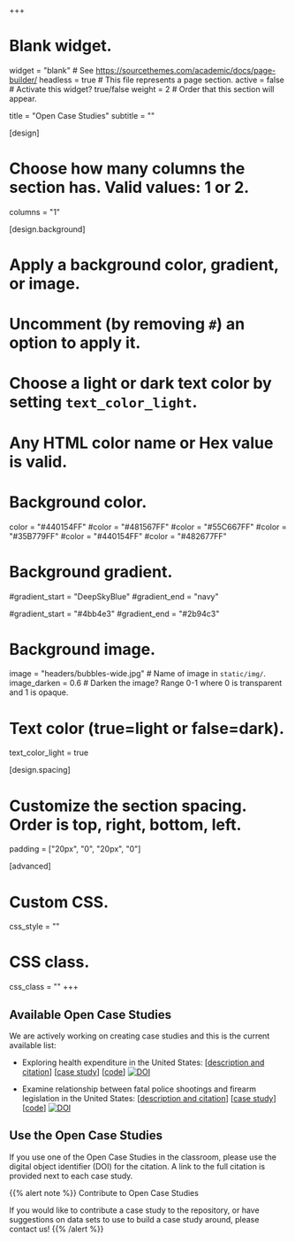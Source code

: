 +++
# Blank widget.
widget = "blank"  # See https://sourcethemes.com/academic/docs/page-builder/
headless = true  # This file represents a page section.
active = false # Activate this widget? true/false
weight = 2 # Order that this section will appear.

title = "Open Case Studies"
subtitle = ""


[design]
  # Choose how many columns the section has. Valid values: 1 or 2.
  columns = "1"
  
[design.background]
  # Apply a background color, gradient, or image.
  #   Uncomment (by removing `#`) an option to apply it.
  #   Choose a light or dark text color by setting `text_color_light`.
  #   Any HTML color name or Hex value is valid.

  # Background color.
  color = "#440154FF"
  #color = "#481567FF"
  #color = "#55C667FF"
  #color = "#35B779FF"
  #color = "#440154FF"
  #color = "#482677FF"
  
  # Background gradient.
  #gradient_start = "DeepSkyBlue"
  #gradient_end = "navy"
  
  #gradient_start = "#4bb4e3"
  #gradient_end = "#2b94c3"
  
  # Background image.
  image = "headers/bubbles-wide.jpg"  # Name of image in `static/img/`.
  image_darken = 0.6  # Darken the image? Range 0-1 where 0 is transparent and 1 is opaque.

  # Text color (true=light or false=dark).
  text_color_light = true

[design.spacing]
  # Customize the section spacing. Order is top, right, bottom, left.
  padding = ["20px", "0", "20px", "0"]

[advanced]
 # Custom CSS. 
 css_style = ""
 
 # CSS class.
 css_class = ""
+++

## Available Open Case Studies

We are actively working on creating case studies and this is
the current available list:

- Exploring health expenditure in the United States:  [[description and citation](https://github.com/opencasestudies/ocs-healthexpenditure/blob/master/README.md)] [[case study](https://opencasestudies.github.io/ocs-healthexpenditure/ocs-healthexpenditure.html)] [[code](https://github.com/opencasestudies/ocs-healthexpenditure)] [![DOI](https://zenodo.org/badge/151142096.svg)](https://zenodo.org/badge/latestdoi/151142096)

- Examine relationship between fatal police shootings and firearm legislation in the United States: [[description and citation](https://github.com/opencasestudies/ocs-police-shootings-firearm-legislation/blob/master/README.md)] [[case study](https://opencasestudies.github.io/ocs-police-shootings-firearm-legislation/ocs-police-shootings-firearm-legislation.html)] [[code](https://github.com/opencasestudies/ocs-police-shootings-firearm-legislation)] [![DOI](https://zenodo.org/badge/151612152.svg)](https://zenodo.org/badge/latestdoi/151612152)

<!---
## Case Studies In progress
- Evaluating opioid perscription in the United States:  [[description](https://github.com/opencasestudies/ocs-opiod-medicare/blob/master/README.md)] [[case study](https://opencasestudies.github.io//ocs-opioid-medicare//ocs-opioid-medicare.html)] [[code](https://github.com/opencasestudies/ocs-opioid-medicare)] 

- Exploring the relationship between risk factors and hypertension: [[description](https://opencasestudies.github.io//ocs-hypertension-diet/)] [[case study](https://opencasestudies.github.io//ocs-hypertension-diet/ocs-hypertension-diet.html)] [[code](https://github.com/opencasestudies/ocs-hypertension-diet)] )

-->


## Use the Open Case Studies

If you use one of the Open Case Studies in the classroom, 
please use the digital object identifier (DOI) for the citation. 
A link to the full citation is provided next to each case study. 

{{% alert note %}}
Contribute to Open Case Studies

If you would like to contribute a case study to the repository, 
or have suggestions on data sets to use to build a case study around, 
please contact us! 
{{% /alert %}}


